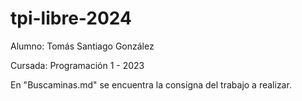 # tpi-libre-2024

Alumno: Tomás Santiago González

Cursada: Programación 1 - 2023

En "Buscaminas.md" se encuentra la consigna del trabajo a realizar.
